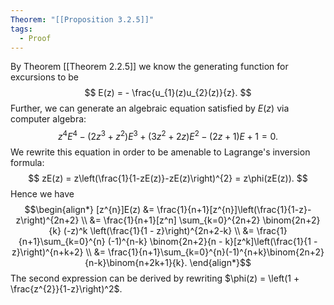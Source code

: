 ```yaml
---
Theorem: "[[Proposition 3.2.5]]"
tags:
  - Proof
---
```


By Theorem [[Theorem 2.2.5]] we know the generating function for excursions to be 
$$
E(z) = - \frac{u_{1}(z)u_{2}(z)}{z}.
$$
Further, we can generate an algebraic equation satisfied by $E(z)$ via computer algebra:
$$
z^{4}E^{4} - (2z^{3}+z^{2})E^{3} + (3z^{2}+2z)E^{2} - (2z+1)E + 1 = 0.
$$
We rewrite this equation in order to be amenable to Lagrange's inversion formula:
$$
zE(z) = z\left(\frac{1}{1-zE(z)}-zE(z)\right)^{2} = z\phi(zE(z)).
$$
Hence we have
$$\begin{align*}
[z^{n}]E(z) &= \frac{1}{n+1}[z^{n}]\left(\frac{1}{1-z}-z\right)^{2n+2} \\
&= \frac{1}{n+1}[z^n] \sum_{k=0}^{2n+2} \binom{2n+2}{k} (-z)^k \left(\frac{1}{1 - z}\right)^{2n+2-k} \\
&= \frac{1}{n+1}\sum_{k=0}^{n} (-1)^{n-k}  \binom{2n+2}{n - k}[z^k]\left(\frac{1}{1 - z}\right)^{n+k+2} \\
&= \frac{1}{n+1}\sum_{k=0}^{n}(-1)^{n+k}\binom{2n+2}{n-k}\binom{n+2k+1}{k}.
\end{align*}$$
The second expression can be derived by rewriting $\phi(z) = \left(1 + \frac{z^{2}}{1-z}\right)^2$.
